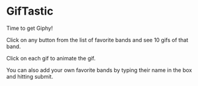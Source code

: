 # GifTastic

Time to get Giphy!

Click on any button from the list of favorite bands and see 10 gifs of that band.

Click on each gif to animate the gif.

You can also add your own favorite bands by typing their name in the box and hitting submit.
